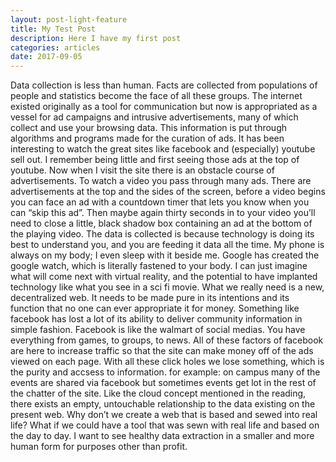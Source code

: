 ```yaml
---
layout: post-light-feature
title: My Test Post
description: Here I have my first post
categories: articles
date: 2017-09-05
---
```

Data collection is less than human. Facts are collected from populations of people and statistics become the face of all these groups. The internet existed originally as a tool for communication but now is appropriated as a vessel for ad campaigns and intrusive advertisements, many of which collect and use your browsing data. This information is put through algorithms and programs made for the curation of ads. 
 It has been interesting to watch the great sites like facebook and (especially) youtube sell out.  I remember being little and first seeing those ads at the top of youtube. Now when I visit the site there is an obstacle course of advertisements. To watch a video you pass through many ads. There are advertisements at the top and the sides of the screen, before a video begins you can face an ad with a countdown timer that lets you know when you can “skip this ad”. Then maybe again thirty seconds in to your video you’ll need to close a little, black shadow box containing an ad at the bottom of the playing video.
The data is collected is because technology is doing its best to understand you, and you are feeding it data all the time. My phone is always on my body; I even sleep with it beside me. Google has created the google watch, which is literally fastened to your body. I can just imagine what will come next with virtual reality, and the potential to have implanted technology like what you see in a sci fi movie. What we really need is a new, decentralized web. It needs to be made pure in its intentions and its function that no one can ever appropriate it for money.  Something like facebook has lost a lot of its ability to deliver community information in simple fashion. Facebook is like the walmart of social medias. You have everything from games, to groups, to news. All of these factors of facebook are here to increase traffic so that the site can make money off of the ads viewed on each page. With all these click holes we lose something, which is the purity and accsess to information.  for example: on campus many of the events are shared via facebook but sometimes events get lot in the rest of the chatter of the site.  Like the cloud concept mentioned in the reading, there exists an empty, untouchable relationship to the data existing on the present web. Why don’t we create a web that is based and sewed into real life?  What if we could have a tool that was sewn with real life and based on the day to day. I want to see healthy data extraction in a smaller and more human form for purposes other than profit.
